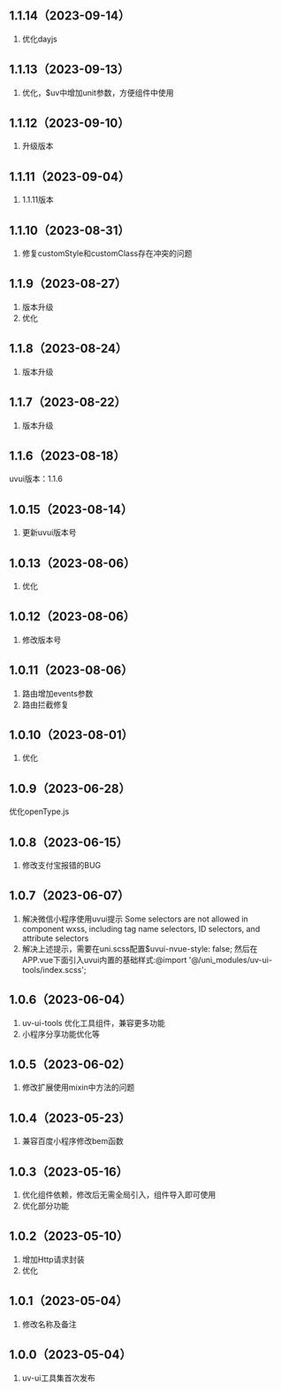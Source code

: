 ## 1.1.14（2023-09-14）
1. 优化dayjs
## 1.1.13（2023-09-13）
1. 优化，$uv中增加unit参数，方便组件中使用
## 1.1.12（2023-09-10）
1. 升级版本
## 1.1.11（2023-09-04）
1. 1.1.11版本
## 1.1.10（2023-08-31）
1. 修复customStyle和customClass存在冲突的问题
## 1.1.9（2023-08-27）
1. 版本升级
2. 优化
## 1.1.8（2023-08-24）
1. 版本升级
## 1.1.7（2023-08-22）
1. 版本升级
## 1.1.6（2023-08-18）
uvui版本：1.1.6
## 1.0.15（2023-08-14）
1. 更新uvui版本号
## 1.0.13（2023-08-06）
1. 优化
## 1.0.12（2023-08-06）
1. 修改版本号
## 1.0.11（2023-08-06）
1. 路由增加events参数
2. 路由拦截修复
## 1.0.10（2023-08-01）
1. 优化
## 1.0.9（2023-06-28）
优化openType.js
## 1.0.8（2023-06-15）
1. 修改支付宝报错的BUG
## 1.0.7（2023-06-07）
1. 解决微信小程序使用uvui提示 Some selectors are not allowed in component wxss, including tag name selectors, ID selectors, and attribute selectors
2. 解决上述提示，需要在uni.scss配置$uvui-nvue-style: false; 然后在APP.vue下面引入uvui内置的基础样式:@import '@/uni_modules/uv-ui-tools/index.scss';
## 1.0.6（2023-06-04）
1.  uv-ui-tools 优化工具组件，兼容更多功能
2.  小程序分享功能优化等
## 1.0.5（2023-06-02）
1. 修改扩展使用mixin中方法的问题
## 1.0.4（2023-05-23）
1. 兼容百度小程序修改bem函数
## 1.0.3（2023-05-16）
1. 优化组件依赖，修改后无需全局引入，组件导入即可使用
2. 优化部分功能
## 1.0.2（2023-05-10）
1. 增加Http请求封装
2. 优化
## 1.0.1（2023-05-04）
1. 修改名称及备注
## 1.0.0（2023-05-04）
1. uv-ui工具集首次发布
